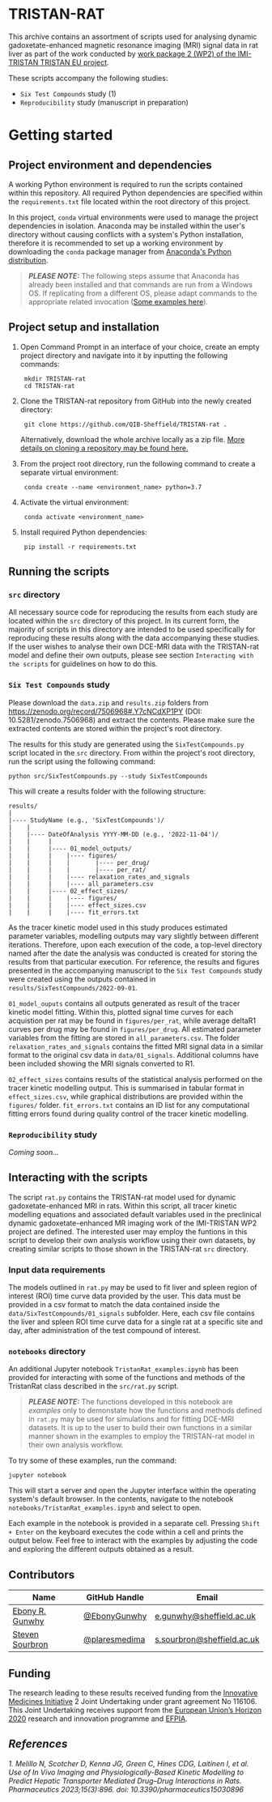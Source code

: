 # TRISTAN-RAT

This archive contains an assortment of scripts used for analysing dynamic 
gadoxetate-enhanced magnetic resonance imaging (MRI) signal data in rat
liver as part of the work conducted by 
[work package 2 (WP2) of the IMI-TRISTAN TRISTAN EU project](https://www.imi-tristan.eu/liver).

These scripts accompany the following studies:

* `Six Test Compounds` study (1)
* `Reproducibility` study (manuscript in preparation)


# Getting started

## Project environment and dependencies

A working Python environment is required to run the scripts contained within 
this repository. All required Python dependencies are specified within the 
`requirements.txt` file located within the root directory of this project.

In this project, `conda` virtual environments were used to manage the project 
dependencies in isolation. Anaconda may be installed within the user's directory 
without causing conflicts with a system's Python installation, therefore it is 
recommended to set up a working environment by downloading the `conda` package 
manager from [Anaconda's Python distribution](https://www.anaconda.com/download/).


> **_PLEASE NOTE:_** The following steps assume that Anaconda has already been installed and that 
>       commands are run from a Windows OS. If replicating from a different OS, please 
>       adapt commands to the appropriate related invocation ([Some examples here](https://kinsta.com/blog/python-commands/)).


## Project setup and installation

1. Open Command Prompt in an interface of your choice, create an empty project
directory and navigate into it by inputting the following commands:

        mkdir TRISTAN-rat
        cd TRISTAN-rat

3. Clone the TRISTAN-rat repository from GitHub into the newly created
directory:

        git clone https://github.com/QIB-Sheffield/TRISTAN-rat .

   Alternatively, download the whole archive locally as a zip file. 
   [More details on cloning a repository may be found here.](https://docs.github.com/en/repositories/creating-and-managing-repositories/cloning-a-repository)

4. From the project root directory, run the following command to create a separate virtual environment:

        conda create --name <environment_name> python=3.7

5. Activate the virtual environment:
    
        conda activate <environment_name>

6. Install required Python dependencies:

        pip install -r requirements.txt


## Running the scripts

### `src` directory

All necessary source code for reproducing the results from each 
study are located within the `src` directory of this project. In
its current form, the majority of scripts in this directory are
intended to be used specifically for reproducing these results
along with the data accompanying these studies. If the user wishes
to analyse their own DCE-MRI data with the TRISTAN-rat model and
define their own outputs, please see section `Interacting with the
scripts` for guidelines on how to do this.

### `Six Test Compounds` study
Please download the `data.zip` and `results.zip` folders from
https://zenodo.org/record/7506968#.Y7cNCdXP1PY
(DOI: 10.5281/zenodo.7506968) and extract the contents. Please
make sure the extracted contents are stored within the project's
root directory.

The results for this study are generated using the
`SixTestCompounds.py` script located in the `src` directory.
From within the project's root directory, run the script using
the following command:

    python src/SixTestCompounds.py --study SixTestCompounds

This will create a results folder with the following structure:
```
results/
|
|---- StudyName (e.g., 'SixTestCompounds')/
|    |
|    |---- DateOfAnalysis YYYY-MM-DD (e.g., '2022-11-04')/
|    |     |
|    |     |---- 01_model_outputs/
|    |     |    |---- figures/
|    |     |    |       |---- per_drug/
|    |     |    |       |---- per_rat/
|    |     |    |---- relaxation_rates_and_signals
|    |     |    |---- all_parameters.csv
|    |     |---- 02_effect_sizes/
|    |     |    |---- figures/
|    |     |    |---- effect_sizes.csv
|    |     |    |---- fit_errors.txt
```

As the tracer kinetic model used in this study produces estimated parameter
variables, modelling outputs may vary slightly between different iterations.
Therefore, upon each execution of the code, a top-level directory named after 
the date the analysis was conducted is created for storing the results from
that particular execution. For reference, the results and figures presented in
the accompanying manuscript to the `Six Test Compounds` study were created using the
outputs contained in `results/SixTestCompounds/2022-09-01`.

`01_model_ouputs` contains all outputs generated as result of the tracer kinetic
model fitting. Within this, plotted signal time curves for each acquistion per 
rat may be found in `figures/per_rat`, while average deltaR1 curves per drug may
be found in `figures/per_drug`. All estimated parameter variables from the fitting
are stored in `all_parameters.csv`. The folder `relaxation_rates_and_signals` 
contains the fitted MRI signal data in a similar format to the original csv data 
in `data/01_signals`. Additional columns have been included showing the MRI signals 
converted to R1.

`02_effect_sizes` contains results of the statistical analysis performed on the 
tracer kinetic modelling output. This is summarised in tabular format in 
`effect_sizes.csv`, while graphical distributions are provided within the `figures/`
folder. `fit_errors.txt` contains an ID list for any computational fitting errors
found during quality control of the tracer kinetic modelling.

### `Reproducibility` study

*Coming soon...*

## Interacting with the scripts

The script `rat.py` contains the TRISTAN-rat model used for dynamic
gadoxetate-enhanced MRI in rats. Within this script, all tracer
kinetic modelling equations and associated default variables used
in the preclinical dynamic gadoxetate-enhanced MR imaging work of
the IMI-TRISTAN WP2 project are defined. The interested user may employ
the funtions in this script to develop their own analysis workflow using
their own datasets, by creating similar scripts to those shown in the
TRISTAN-rat `src` directory.

### Input data requirements

The models outlined in `rat.py` may be used to fit liver and spleen region
of interest (ROI) time curve data provided by the user. This data must be
provided in a csv format to match the data contained inside the
`data/SixTestCompounds/01_signals` subfolder. Here, each csv file contains the
liver and spleen ROI time curve data for a single rat at a specific site and
day, after administration of the test compound of interest.

### `notebooks` directory

An additional Jupyter notebook `TristanRat_examples.ipynb` has been provided
for interacting with some of the functions and methods of the TristanRat class 
described in the `src/rat.py` script.

> **_PLEASE NOTE:_** The functions developed in this notebook are *examples* only
> to demonstate how the functions and methods defined in `rat.py` may be used for
> simulations and for fitting DCE-MRI datasets. It is up to the user to build their
> own functions in a similar manner shown in the examples to employ the TRISTAN-rat
> model in their own analysis workflow.

To try some of these examples, run the command:

    jupyter notebook

This will start a server and open the Jupyter interface within the operating 
system's default browser. In the contents, navigate to the notebook 
`notebooks/TristanRat_examples.ipynb` and select to open. 

Each example in the notebook is provided in a separate cell. Pressing 
`Shift + Enter` on the keyboard executes the code within a cell and prints the 
output below. Feel free to interact with the examples by adjusting the code and
exploring the different outputs obtained as a result.


## Contributors


|Name     |  GitHub Handle   | Email    |
|---------|------------------|----------|
|[Ebony R. Gunwhy](https://github.com/EbonyGunwhy)  | [@EbonyGunwhy](https://github.com/EbonyGunwhy)     | e.gunwhy@sheffield.ac.uk   |
|[Steven Sourbron](https://github.com/plaresmedima) | [@plaresmedima](https://github.com/plaresmedima)   | s.sourbron@sheffield.ac.uk |


## Funding

The research leading to these results received funding from the [Innovative Medicines 
Initiative](https://www.imi.europa.eu/) 2 Joint Undertaking under grant agreement No 
116106. This Joint Undertaking receives support from the [European Union’s Horizon 2020](https://research-and-innovation.ec.europa.eu/funding/funding-opportunities/funding-programmes-and-open-calls/horizon-2020_en) research and innovation programme 
and [EFPIA](https://www.efpia.eu/).


## *References*
*1. Melillo N, Scotcher D, Kenna JG, Green C, Hines CDG, Laitinen I, et al.*
*Use of In Vivo Imaging and Physiologically-Based Kinetic Modelling to Predict*
*Hepatic Transporter Mediated Drug–Drug Interactions in Rats. Pharmaceutics*
*2023;15(3):896. doi: 10.3390/pharmaceutics15030896*
